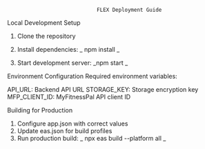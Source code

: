                                  FLEX Deployment Guide

Local Development Setup

1. Clone the repository
2. Install dependencies:
   _ npm install _

3. Start development server:
   _npm start _

Environment Configuration
Required environment variables:

API_URL: Backend API URL
STORAGE_KEY: Storage encryption key
MFP_CLIENT_ID: MyFitnessPal API client ID

Building for Production

1. Configure app.json with correct values
2. Update eas.json for build profiles
3. Run production build:
   _ npx eas build --platform all _
